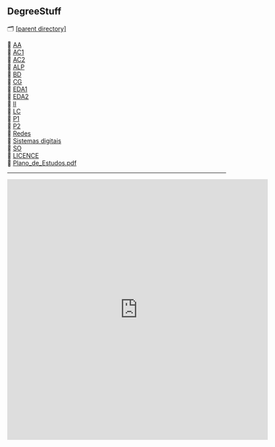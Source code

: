 ## DegreeStuff 
🗂 [[parent directory]](..)  
  

📂 [AA](AA)  
📂 [AC1](AC1)  
📂 [AC2](AC2)  
📂 [ALP](ALP)  
📂 [BD](BD)  
📂 [CG](CG)  
📂 [EDA1](EDA1)  
📂 [EDA2](EDA2)  
📂 [II](II)  
📂 [LC](LC)  
📂 [P1](P1)  
📂 [P2](P2)  
📂 [Redes](Redes)  
📂 [Sistemas digitais](Sistemas%20digitais)  
📂 [SO](SO)   
🔑 [LICENCE](LICENSE)    
📄 [Plano_de_Estudos.pdf ](Plano_de_Estudos.pdf)  

---


<iframe width="600" height="600" src="https://ionicabizau.github.io/github-profile-languages/api.html?Gbarradas/degreeStuff" frameborder="0"></iframe>
<link rel="icon" href="/uevora.png" />
